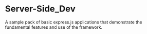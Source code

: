 # Server-Side_Dev
A sample pack of basic express.js applications that demonstrate the fundamental features and use of the framework.
